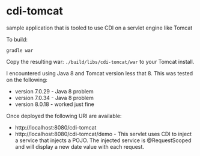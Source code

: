 # cdi-tomcat
sample application that is tooled to use CDI on a servlet engine like Tomcat

To build:

```
gradle war
```

Copy the resulting war: `./build/libs/cdi-tomcat/war` to your Tomcat install.

I encountered using Java 8 and Tomcat version less that 8.  This was tested on the following:

* version 7.0.29 - Java 8 problem
* version 7.0.34 - Java 8 problem
* version 8.0.18 - worked just fine

Once deployed the following URI are available:

* http://localhost:8080/cdi-tomcat
* http://localhost:8080/cdi-tomcat/demo - This servlet uses CDI to inject a service that injects a POJO.  The injected service is @RequestScoped and will display a new date value with each request.
